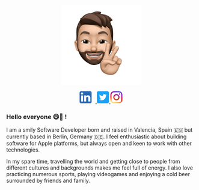 <p align="center">
    <img src="https://raw.githubusercontent.com/TibiaZ/TibiaZ/master/img/javiersanz_memoji.png"/>
</p>

<p align="center">
    <a href="https://www.linkedin.com/in/javiersanz95/">
        <img src="https://raw.githubusercontent.com/TibiaZ/TibiaZ/master/img/linkedin.png" height="32" alt="LinkedIn" style="padding-right: 10px" />
    </a>
    <a href="https://twitter.com/javiersanz95/">
        <img src="https://raw.githubusercontent.com/TibiaZ/TibiaZ/master/img/twitter.png" height="32" alt="Twitter" />
    </a>
    <a href="https://www.instagram.com/javiersanz95/">
        <img src="https://raw.githubusercontent.com/TibiaZ/TibiaZ/master/img/instagram.png" height="32" alt="Instagram" />
    </a>  
</p>

### Hello everyone 😄👋 !

I am a smily Software Developer born and raised in Valencia, Spain 🇪🇸 but currently based in Berlin, Germany 🇩🇪. I feel enthusiastic about building software for Apple platforms, but always open and keen to work with other technologies.

In my spare time, travelling the world and getting close to people from different cultures and backgrounds makes me feel full of energy. I also love practicing numerous sports, playing videogames and enjoying a cold beer surrounded by friends and family.

<!--
**TibiaZ/TibiaZ** is a ✨ _special_ ✨ repository because its `README.md` (this file) appears on your GitHub profile.

Here are some ideas to get you started:

- 🔭 I’m currently working on ...
- 🌱 I’m currently learning ...
- 👯 I’m looking to collaborate on ...
- 🤔 I’m looking for help with ...
- 💬 Ask me about ...
- 📫 How to reach me: ...
- 😄 Pronouns: ...
- ⚡ Fun fact: ...
-->
